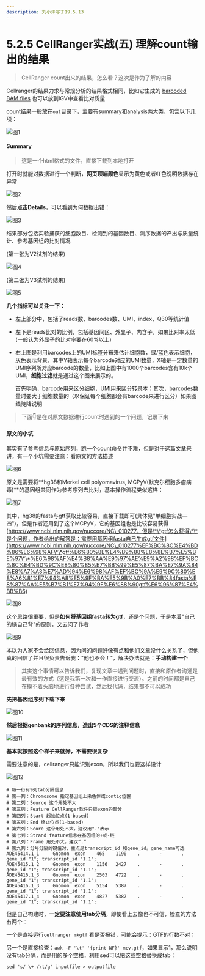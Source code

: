 ```yaml
---
description: 刘小泽写于19.5.13
---
```


# 5.2.5 CellRanger实战(五) 理解count输出的结果

> CellRanger count出来的结果，怎么看？这次是作为了解的内容

Cellranger的结果力求与常规分析的结果格式相同，比如它生成的 [barcoded BAM files](https://support.10xgenomics.com/single-cell-gene-expression/software/pipelines/2.0/output/bam) 也可以放到IGV中查看比对质量

count结果一般放在`out`目录下，主要有summary和analysis两大类，包含以下几项：

![图1](https://jieandze1314-1255603621.cos.ap-guangzhou.myqcloud.com/blog/2019-09-20-031236.png)

#### Summary

> 这是一个html格式的文件，直接下载到本地打开

打开时就能对数据进行一个判断，**网页顶端颜色**显示为黄色或者红色说明数据存在异常

![图2](https://jieandze1314-1255603621.cos.ap-guangzhou.myqcloud.com/blog/2019-09-20-031243.png)

然后**点击Details**，可以看到为何数据出错：

![图3](https://jieandze1314-1255603621.cos.ap-guangzhou.myqcloud.com/blog/2019-09-20-031250.png)

结果部分包括实验捕获的细胞数目、检测到的基因数目、测序数据的产出与质量统计、参考基因组的比对情况

(第一张为V2试剂的结果)

![图4](https://jieandze1314-1255603621.cos.ap-guangzhou.myqcloud.com/blog/2019-09-20-031257.png)

(第二张为V3试剂的结果)

![图5](https://jieandze1314-1255603621.cos.ap-guangzhou.myqcloud.com/blog/2019-09-20-031304.png)

**几个指标可以关注一下：**

* 左上部分中，包括了reads数、barcodes数、UMI、index、Q30等统计值
* 左下是reads比对的比例，包括基因间区、外显子、内含子，如果比对率太低(一般认为外显子的比对率要在60%以上)
*   右上图是利用barcodes上的UMI标签分布来估计细胞数，绿/蓝色表示细胞，灰色表示背景，其中Y轴表示每个barcode对应的UMI数量，X轴是一定数量的UMI序列所对应barcode的数量，比如上图中有1000个barcodes含有10k个UMI，**细胞过滤**就是通过这个图来展示的。

    首先明确，barcode用来区分细胞，UMI用来区分转录本；其次，barcodes数量时要大于细胞数量的（以保证每个细胞都会有barcode来进行区分）如果图线陡降说明

> 下面👇是在对原文数据进行count时遇到的一个问题，记录下来

#### 原文的小坑

其实有了参考信息与原始序列，跑一个count命令并不难，但是对于这篇文章来讲，有一个小坑需要注意：看原文的方法描述

![图6](https://jieandze1314-1255603621.cos.ap-guangzhou.myqcloud.com/blog/2019-09-20-031313.png)

原文是需要将**hg38和Merkel cell polyomavirus, MCPyV(默克尔细胞多瘤病毒)**的基因组共同作为参考序列去比对，基本操作流程类似这样：

![图7](https://jieandze1314-1255603621.cos.ap-guangzhou.myqcloud.com/blog/2019-09-20-031534.png)

其中，hg38的fasta与gtf获取比较容易，直接下载即可(具体见"单细胞实战—四")，但是作者还用到了这个MCPyV，它的基因组也是比较容易获得[https://www.ncbi.nlm.nih.gov/nuccore/NC\_010277，但是\*\*gtf怎么获得\*\*是个问题，作者给出的解答是：需要用基因组fasta自己生成gtf文件](https://www.ncbi.nlm.nih.gov/nuccore/NC\_010277%EF%BC%8C%E4%BD%86%E6%98%AF\*\*gtf%E6%80%8E%E4%B9%88%E8%8E%B7%E5%BE%97\*\*%E6%98%AF%E4%B8%AA%E9%97%AE%E9%A2%98%EF%BC%8C%E4%BD%9C%E8%80%85%E7%BB%99%E5%87%BA%E7%9A%84%E8%A7%A3%E7%AD%94%E6%98%AF%EF%BC%9A%E9%9C%80%E8%A6%81%E7%94%A8%E5%9F%BA%E5%9B%A0%E7%BB%84fasta%E8%87%AA%E5%B7%B1%E7%94%9F%E6%88%90gtf%E6%96%87%E4%BB%B6)

![图8](https://jieandze1314-1255603621.cos.ap-guangzhou.myqcloud.com/blog/2019-09-20-031323.png)

这个思路很重要，但是**如何将基因组fasta转为gtf**，还是个问题，于是本着"自己的锅自己背"的原则，又去问了作者

![图9](https://jieandze1314-1255603621.cos.ap-guangzhou.myqcloud.com/blog/2019-09-20-031330.png)

本以为人家不会给回信息，因为问的问题好像有点和他们文章没什么关系了，但他真的回信了并且很负责告诉我："他也不会！"，解决办法就是：**手动构建一个**

> 其实这个事情可以告诉我们，复现文章中遇到问题时，直接和原作者沟通是最有效的方式（这是我第一次和一作直接进行交流）。之前的时间都是自己在摸不着头脑地进行各种尝试，然后找代码，结果都不可以成功

**先把基因组序列下载下来**

![图10](https://jieandze1314-1255603621.cos.ap-guangzhou.myqcloud.com/blog/2019-09-20-031337.png)

**然后根据genbank的序列信息，造出5个CDS的注释信息**

![图11](https://jieandze1314-1255603621.cos.ap-guangzhou.myqcloud.com/blog/2019-09-20-031344.png)

**基本就按照这个样子来就好，不需要很复杂**

需要注意的是，cellranger只能识别exon，所以我们也要这样设计

![图12](https://jieandze1314-1255603621.cos.ap-guangzhou.myqcloud.com/blog/2019-09-20-031350.png)

```
# 每一行有9列tab分隔信息
# 第一列：Chromosome 指定基因组上染色体或contig位置
# 第二列：Source 这个用处不大
# 第三列：Feature CellRanger软件只取exon的部分
# 第四列：Start 起始位点(1-based)
# 第五列：End 终止位点(1-based)
# 第六列：Score 这个用处不大，建议用"."表示
# 第七列：Strand feature信息在基因组的+或-链
# 第八列：Frame 用处不大，建议“.”
# 第九列：分号分隔的键值对，重点是transcript_id 和gene_id。gene_name可选
ADE45414.1_1     Gnomon  exon    465    1190    .       -       .       gene_id "1"; transcript_id "1.1";
ADE45415.1_2     Gnomon  exon    1156   2427    .       -       .       gene_id "1"; transcript_id "1.1";
ADE45416.1_3     Gnomon  exon    2503   4722    .       -       .       gene_id "1"; transcript_id "1.1";
ADE45416.1_3     Gnomon  exon    5154   5387    .       -       .       gene_id "1"; transcript_id "1.1";
ADE45417.1_4     Gnomon  exon    4827   5387    .       -       .       gene_id "1"; transcript_id "1.1";
```

但是自己构建时，**一定要注意使用tab分隔**，即使看上去像也不可信，检查的方法有两个：

一个是直接运行`cellranger mkgtf` 看是否报错，可能会提示：GTF的行数不对；

另一个是直接检查：`awk -F '\t' '{print NF}' mcv.gtf`，如果显示1，那么说明没有tab分隔，而是用的多个空格，利用sed可以把这些空格替换成tab：

`sed 's/ \+ /\t/g' inputfile > outputfile`
